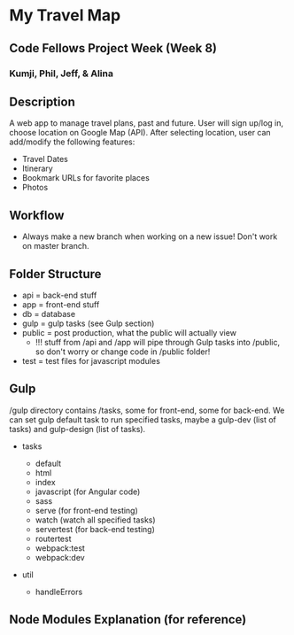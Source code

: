 # My Travel Map
## Code Fellows Project Week (Week 8)
### Kumji, Phil, Jeff, & Alina


## Description

A web app to manage travel plans, past and future. User will sign up/log in, choose location on Google Map (API). After selecting location, user can add/modify the following features:

- Travel Dates
- Itinerary
- Bookmark URLs for favorite places
- Photos

## Workflow
- Always make a new branch when working on a new issue! Don't work on master branch.

## Folder Structure

- api = back-end stuff
- app = front-end stuff
- db = database
- gulp = gulp tasks (see Gulp section)
- public = post production, what the public will actually view
  - !!! stuff from /api and /app will pipe through Gulp tasks into /public, so don't worry or change code in /public folder!
- test = test files for javascript modules


## Gulp

/gulp directory contains /tasks, some for front-end, some for back-end. We can set gulp default task to run specified tasks, maybe a gulp-dev (list of tasks) and gulp-design (list of tasks).

- tasks
  - default
  - html
  - index
  - javascript (for Angular code)
  - sass
  - serve (for front-end testing)
  - watch (watch all specified tasks)
  - servertest (for back-end testing)
  - routertest
  - webpack:test
  - webpack:dev

- util
  - handleErrors


## Node Modules Explanation (for reference)







